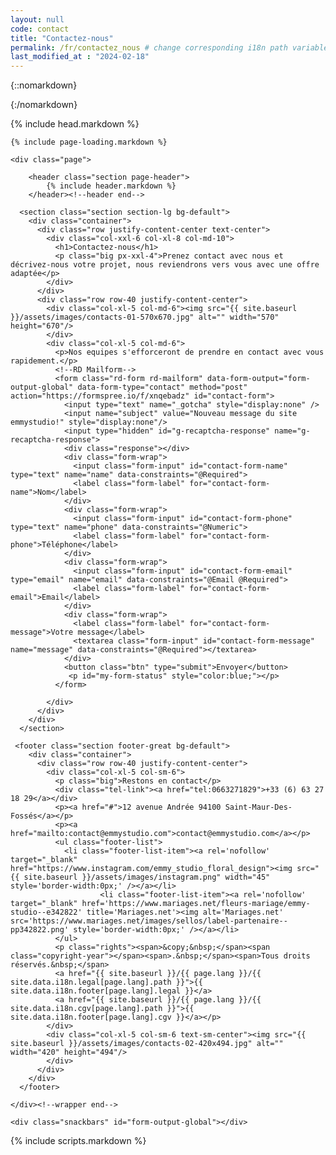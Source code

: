 ```yaml
---
layout: null
code: contact
title: "Contactez-nous"
permalink: /fr/contactez_nous # change corresponding i18n path variable if permalink changed here!
last_modified_at : "2024-02-18"
---
```

{::nomarkdown}
<!DOCTYPE html>
{:/nomarkdown}
<html class="wide wow-animation" lang="fr">
{% include head.markdown %}

<body>
	
	{% include page-loading.markdown %}

	<div class="page">
			
		<header class="section page-header">
			{% include header.markdown %}
		</header><!--header end-->

      <section class="section section-lg bg-default">
        <div class="container">
          <div class="row justify-content-center text-center">
            <div class="col-xxl-6 col-xl-8 col-md-10">
              <h1>Contactez-nous</h1>
              <p class="big px-xxl-4">Prenez contact avec nous et décrivez-nous votre projet, nous reviendrons vers vous avec une offre adaptée</p>
            </div>
          </div>
          <div class="row row-40 justify-content-center">
            <div class="col-xl-5 col-md-6"><img src="{{ site.baseurl }}/assets/images/contacts-01-570x670.jpg" alt="" width="570" height="670"/>
            </div>
            <div class="col-xl-5 col-md-6">
              <p>Nos equipes s'efforceront de prendre en contact avec vous rapidement.</p>
              <!--RD Mailform-->
              <form class="rd-form rd-mailform" data-form-output="form-output-global" data-form-type="contact" method="post" action="https://formspree.io/f/xnqebadz" id="contact-form">
                <input type="text" name="_gotcha" style="display:none" />
                <input name="subject" value="Nouveau message du site emmystudio!" style="display:none"/>
                <input type="hidden" id="g-recaptcha-response" name="g-recaptcha-response">
                <div class="response"></div>
                <div class="form-wrap">
                  <input class="form-input" id="contact-form-name" type="text" name="name" data-constraints="@Required">
                  <label class="form-label" for="contact-form-name">Nom</label>
                </div>
                <div class="form-wrap">
                  <input class="form-input" id="contact-form-phone" type="text" name="phone" data-constraints="@Numeric">
                  <label class="form-label" for="contact-form-phone">Téléphone</label>
                </div>
                <div class="form-wrap">
                  <input class="form-input" id="contact-form-email" type="email" name="email" data-constraints="@Email @Required">
                  <label class="form-label" for="contact-form-email">Email</label>
                </div>
                <div class="form-wrap">
                  <label class="form-label" for="contact-form-message">Votre message</label>
                  <textarea class="form-input" id="contact-form-message" name="message" data-constraints="@Required"></textarea>
                </div>
                <button class="btn" type="submit">Envoyer</button>
                 <p id="my-form-status" style="color:blue;"></p>
              </form>

            </div>
          </div>
        </div>
      </section>

	 <footer class="section footer-great bg-default">
        <div class="container">
          <div class="row row-40 justify-content-center">
            <div class="col-xl-5 col-sm-6">
              <p class="big">Restons en contact</p>
              <div class="tel-link"><a href="tel:0663271829">+33 (6) 63 27 18 29</a></div>
              <p><a href="#">12 avenue Andrée 94100 Saint-Maur-Des-Fossés</a></p>
              <p><a href="mailto:contact@emmystudio.com">contact@emmystudio.com</a></p>
              <ul class="footer-list">
                <li class="footer-list-item"><a rel='nofollow' target="_blank" href="https://www.instagram.com/emmy_studio_floral_design"><img src="{{ site.baseurl }}/assets/images/instagram.png" width="45"  style='border-width:0px;' /></a></li>
				        <li class="footer-list-item"><a rel='nofollow' target="_blank" href='https://www.mariages.net/fleurs-mariage/emmy-studio--e342822' title='Mariages.net'><img alt='Mariages.net' src='https://www.mariages.net/images/sellos/label-partenaire--pp342822.png' style='border-width:0px;' /></a></li>
              </ul>
              <p class="rights"><span>&copy;&nbsp;</span><span class="copyright-year"></span><span>.&nbsp;</span><span>Tous droits réservés.&nbsp;</span>
              <a href="{{ site.baseurl }}/{{ page.lang }}/{{ site.data.i18n.legal[page.lang].path }}">{{ site.data.i18n.footer[page.lang].legal }}</a>
              <a href="{{ site.baseurl }}/{{ page.lang }}/{{ site.data.i18n.cgv[page.lang].path }}">{{ site.data.i18n.footer[page.lang].cgv }}</a></p>
            </div>
            <div class="col-xl-5 col-sm-6 text-sm-center"><img src="{{ site.baseurl }}/assets/images/contacts-02-420x494.jpg" alt="" width="420" height="494"/>
            </div>
          </div>
        </div>
      </footer>

	</div><!--wrapper end-->

	<div class="snackbars" id="form-output-global"></div>
{% include scripts.markdown %}
<script src="https://www.google.com/recaptcha/api.js?render=6LdC5FcjAAAAABzm0IjJdAbPZfKkwHi0e6FzgtDT"></script>
<script>
	grecaptcha.ready(function () {
		grecaptcha.execute('6LdC5FcjAAAAABzm0IjJdAbPZfKkwHi0e6FzgtDT', {action: 'submit'}).then(function (token) {
			document.getElementById('g-recaptcha-response').value = token;
		});
	});
</script>

<script>
    var form = document.getElementById("contact-form");
    
    async function handleSubmit(event) {
      event.preventDefault();
      var status = document.getElementById("my-form-status");
      var data = new FormData(event.target);
      fetch(event.target.action, {
        method: form.method,
        body: data,
        headers: {
            'Accept': 'application/json'
        }
      }).then(response => {
        if (response.ok) {
          status.innerHTML = "Votre message a été envoyé, notre équipe prendra contact avec vous dans les plus brefs délais";
          form.reset()
        } else {
          response.json().then(data => {
            if (Object.hasOwn(data, 'errors')) {
              status.innerHTML = data["errors"].map(error => error["message"]).join(", ")
            } else {
              status.innerHTML = "Une erreur est survenue lors de l'envoi de votre message. Vous pouvez nous ecrire directement par email à contact@emmystudio.com"
            }
          })
        }
      }).catch(error => {
        status.innerHTML = "Une erreur est survenue lors de l'envoi de votre message. Vous pouvez nous ecrire directement par email à contact@emmystudio.com"
      });
    }
    form.addEventListener("submit", handleSubmit)
</script>

</body>

</html>

